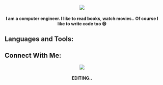 
<p align="center">
  <img src="https://capsule-render.vercel.app/api?text=Hi there &animation=fadeIn&type=waving&color=gradient&height=100"/>
</p>
<!-- ## Hi there 👋. I'm Berkan -->

<!-- #### I am a computer engineer. I like to read books, watch movies.. Of course I like to write code too 😄. -->
#### <p align=center>I am a computer engineer. I like to read books, watch movies.. Of course I like to write code too 😄<p>

Languages and Tools:
---

Connect With Me:
---

<p align=center><img src="https://media.giphy.com/media/bJ4TVNYNUympPgcpem/giphy.gif?cid=ecf05e471uqtlcow83k7wiai2qi6l31eqirgs84z2q26r6jl&rid=giphy.gif&ct=g"></img></p>

#### <p align=center>EDITING..</p>
